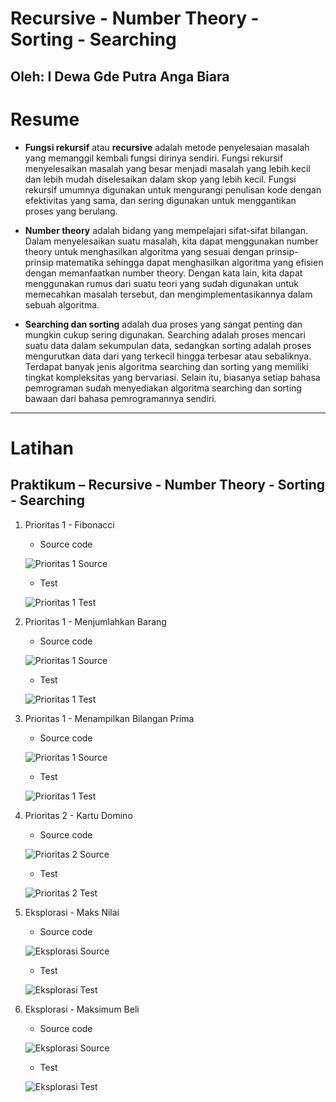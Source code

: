 # **Recursive - Number Theory - Sorting - Searching**
## Oleh: I Dewa Gde Putra Anga Biara

# Resume

* **Fungsi rekursif** atau **recursive** adalah metode penyelesaian masalah yang memanggil kembali fungsi dirinya sendiri. Fungsi rekursif menyelesaikan masalah yang besar menjadi masalah yang lebih kecil dan lebih mudah diselesaikan dalam skop yang lebih kecil. Fungsi rekursif umumnya digunakan untuk mengurangi penulisan kode dengan efektivitas yang sama, dan sering digunakan untuk menggantikan proses yang berulang.

* **Number theory** adalah bidang yang mempelajari sifat-sifat bilangan. Dalam menyelesaikan suatu masalah, kita dapat menggunakan number theory untuk menghasilkan algoritma yang sesuai dengan prinsip-prinsip matematika sehingga dapat menghasilkan algoritma yang efisien dengan memanfaatkan number theory. Dengan kata lain, kita dapat menggunakan rumus dari suatu teori yang sudah digunakan untuk memecahkan masalah tersebut, dan mengimplementasikannya dalam sebuah algoritma.

* **Searching dan sorting** adalah dua proses yang sangat penting dan mungkin cukup sering digunakan. Searching adalah proses mencari suatu data dalam sekumpulan data, sedangkan sorting adalah proses mengurutkan data dari yang terkecil hingga terbesar atau sebaliknya. Terdapat banyak jenis algoritma searching dan sorting yang memiliki tingkat kompleksitas yang bervariasi. Selain itu, biasanya setiap bahasa pemrograman sudah menyediakan algoritma searching dan sorting bawaan dari bahasa pemrogramannya sendiri.

 ---

# Latihan

## Praktikum – Recursive - Number Theory - Sorting - Searching

1. Prioritas 1 - Fibonacci
    - Source code
    
    ![Prioritas 1 Source](/10_Recursive%20-%20Number%20Theory%20-%20Sorting%20-%20Searching/screenshots/Prioritas1_Fibonacci_code.png)
    
    - Test 
    
    ![Prioritas 1 Test](/10_Recursive%20-%20Number%20Theory%20-%20Sorting%20-%20Searching/screenshots/Prioritas1_Fibonacci_test.png)

2. Prioritas 1 - Menjumlahkan Barang
    - Source code
    
    ![Prioritas 1 Source](/10_Recursive%20-%20Number%20Theory%20-%20Sorting%20-%20Searching/screenshots/Prioritas1_Menjumlahkan_Barang_code.png)
    
    - Test 
    
    ![Prioritas 1 Test](/10_Recursive%20-%20Number%20Theory%20-%20Sorting%20-%20Searching/screenshots/Prioritas1_Menjumlahkan_Barang_test.png)

3. Prioritas 1 - Menampilkan Bilangan Prima
    - Source code
    
    ![Prioritas 1 Source](/10_Recursive%20-%20Number%20Theory%20-%20Sorting%20-%20Searching/screenshots/Prioritas1_Menampilkan_Bilangan_Prima_code.png)
    
    - Test 
    
    ![Prioritas 1 Test](/10_Recursive%20-%20Number%20Theory%20-%20Sorting%20-%20Searching/screenshots/Prioritas1_Menampilkan_Bilangan_Prima_test.png)

4. Prioritas 2 - Kartu Domino
    - Source code
    
    ![Prioritas 2 Source](/10_Recursive%20-%20Number%20Theory%20-%20Sorting%20-%20Searching/screenshots/Prioritas2_Kartu_Domino_code.png)
    
    - Test 
    
    ![Prioritas 2 Test](/10_Recursive%20-%20Number%20Theory%20-%20Sorting%20-%20Searching/screenshots/Prioritas2_Kartu_Domino_test.png)

5. Eksplorasi - Maks Nilai
    - Source code
    
    ![Eksplorasi Source](/10_Recursive%20-%20Number%20Theory%20-%20Sorting%20-%20Searching/screenshots/Eksplorasi_Maks_Nilai_code.png)
    
    - Test 
    
    ![Eksplorasi Test](/10_Recursive%20-%20Number%20Theory%20-%20Sorting%20-%20Searching/screenshots/Eksplorasi_Maks_Nilai_test.png)

6. Eksplorasi - Maksimum Beli
    - Source code
    
    ![Eksplorasi Source](/10_Recursive%20-%20Number%20Theory%20-%20Sorting%20-%20Searching/screenshots/Eksplorasi_Maksimum_Beli_code.png)
    
    - Test 
    
    ![Eksplorasi Test](/10_Recursive%20-%20Number%20Theory%20-%20Sorting%20-%20Searching/screenshots/Eksplorasi_Maksimum_Beli_test.png)
